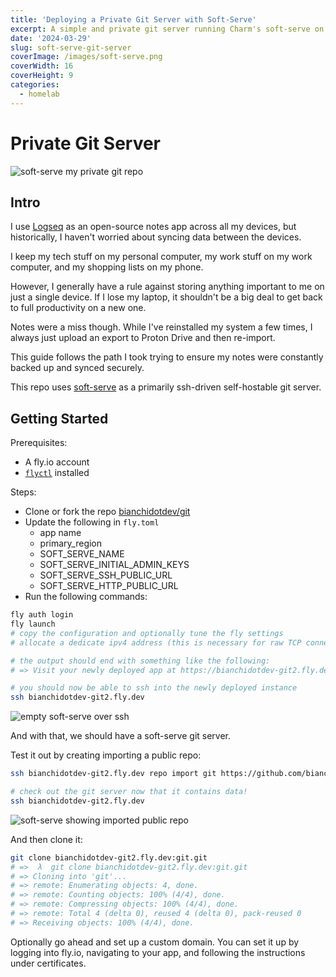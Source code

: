 ```yaml
---
title: 'Deploying a Private Git Server with Soft-Serve'
excerpt: A simple and private git server running Charm's soft-serve on fly.io
date: '2024-03-29'
slug: soft-serve-git-server
coverImage: /images/soft-serve.png
coverWidth: 16
coverHeight: 9
categories:
  - homelab
---
```


# Private Git Server

![soft-serve my private git repo](/images/private-git-example.png)

## Intro

I use [Logseq](https://logseq.com/) as an open-source notes app across all my devices, but historically, I haven't worried about syncing data between the devices.

I keep my tech stuff on my personal computer, my work stuff on my work computer, and my shopping lists on my phone.

However, I generally have a rule against storing anything important to me on just a single device. If I lose my laptop, it shouldn't be a big deal to get back to full productivity on a new one.

Notes were a miss though. While I've reinstalled my system a few times, I always just upload an export to Proton Drive and then re-import.

This guide follows the path I took trying to ensure my notes were constantly backed up and synced securely.

This repo uses [soft-serve](https://github.com/charmbracelet/soft-serve) as a primarily ssh-driven self-hostable git server.

## Getting Started

Prerequisites:

* A fly.io account
* [`flyctl`](https://fly.io/docs/hands-on/install-flyctl/) installed


Steps:

* Clone or fork the repo [bianchidotdev/git](https://github.com/bianchidotdev/git)
* Update the following in `fly.toml`
  * app name
  * primary_region
  * SOFT_SERVE_NAME
  * SOFT_SERVE_INITIAL_ADMIN_KEYS
  * SOFT_SERVE_SSH_PUBLIC_URL
  * SOFT_SERVE_HTTP_PUBLIC_URL
* Run the following commands:

```sh
fly auth login
fly launch
# copy the configuration and optionally tune the fly settings
# allocate a dedicate ipv4 address (this is necessary for raw TCP connections to function correctly on fly.io!) - if you miss this, you can always assign an ipv4 address with `fly ip allocate-v4`

# the output should end with something like the following:
# => Visit your newly deployed app at https://bianchidotdev-git2.fly.dev/

# you should now be able to ssh into the newly deployed instance
ssh bianchidotdev-git2.fly.dev
```

![empty soft-serve over ssh](/images/private-git-ssh.png)

And with that, we should have a soft-serve git server.

Test it out by creating importing a public repo:
```sh
ssh bianchidotdev-git2.fly.dev repo import git https://github.com/bianchidotdev/git.git

# check out the git server now that it contains data!
ssh bianchidotdev-git2.fly.dev
```

![soft-serve showing imported public repo](/images/private-git-with-repo.png)

And then clone it:
```sh
git clone bianchidotdev-git2.fly.dev:git.git
# =>  λ  git clone bianchidotdev-git2.fly.dev:git.git
# => Cloning into 'git'...
# => remote: Enumerating objects: 4, done.
# => remote: Counting objects: 100% (4/4), done.
# => remote: Compressing objects: 100% (4/4), done.
# => remote: Total 4 (delta 0), reused 4 (delta 0), pack-reused 0
# => Receiving objects: 100% (4/4), done.
```

Optionally go ahead and set up a custom domain. You can set it up by logging into fly.io, navigating to your app, and following the instructions under certificates.